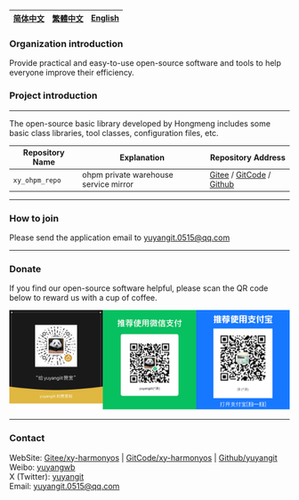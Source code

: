 
| [简体中文](./README.md)         | [繁體中文](./README.zh-hant.md)        |                      [English](./README.en.md)          |
| ----------- | -------------|---------------------------------------|

### Organization introduction
Provide practical and easy-to-use open-source software and tools to help everyone improve their efficiency.

### Project introduction
---

The open-source basic library developed by Hongmeng includes some basic class libraries, tool classes, configuration files, etc.

| Repository Name | Explanation         |     Repository Address          |
| ----------- | -------------|---------------------------------------|
| `xy_ohpm_repo` | ohpm private warehouse service mirror |  [Gitee](https://gitee.com/xy-harmonyos/xy_ohpm_repo.git) / [GitCode](https://gitcode.com/xy-harmonyos/xy_ohpm_repo.git) / [Github](https://github.com/xy-harmonyos/xy_ohpm_repo.git) |

---

### How to join
Please send the application email to yuyangit.0515@qq.com

---

### Donate
If you find our open-source software helpful, please scan the QR code below to reward us with a cup of coffee.  

![Pay-Total](./images/Pay-Total.png)

---

### Contact

WebSite:  [Gitee/xy-harmonyos](https://gitee.com/xy-harmonyos)  |   [GitCode/xy-harmonyos](https://gitcode.com/xy-harmonyos)  |  [Github/yuyangit](https://github.com/yuyangit)  
Weibo:  [yuyangwb](https://weibo.com/u/3914451541)  
X (Twitter): [yuyangit](https://x.com/yuyangit)  
Email:  yuyangit.0515@qq.com
